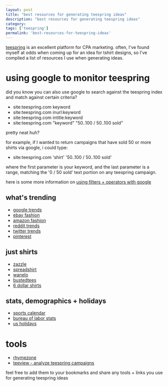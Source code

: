 ```yaml
---
layout: post
title: "best resources for generating teespring ideas"
description: "best resources for generating teespring ideas"
category:
tags: ['teespring']
permalink: 'best-resources-for-teespring-ideas'
---
```


[teespring](http://www.teespring.com) is an excellent platform for CPA marketing. often, I've found myself
at odds when coming up for an idea for tshirt designs, so I've compiled a list of resources
I use when generating ideas.

# using google to monitor teespring

did you know you can also use google to search against the teespring index and match against certain criteria?

- site:teespring.com keyword
- site:teespring.com inurl:keyword
- site:teespring.com intitle:keyword
- site:teespring.com "keyword" "50..100 / 50..100 sold"

pretty neat huh?

for example, if I wanted to return campaigns that have sold 50 or more shirts via google, i could type:

- site:teespring.com 'shirt' '50..100 / 50..100 sold'

where the first parameter is your keyword, and
the last parameter is a range, matching the '0 / 50 sold' text portion on any teespring campaign.

here is some more information on [using filters + operators with google](https://support.google.com/websearch/answer/2466433?hl=en)

## what's trending

- [google trends](http://www.google.com/trends/)
- [ebay fashion](http://www.ebay.com/rpp/fashion)
- [amazon fashion](http://www.amazon.com/Best-Sellers-Clothing/zgbs/apparel/ref=zg_bs_apparel_home_all?pf_rd_p=1286245182&pf_rd_s=center-6&pf_rd_t=2101&pf_rd_i=home&pf_rd_m=ATVPDKIKX0DER&pf_rd_r=158BNEKEEXDM5N3R5ZJA)
- [reddit trends](http://www.reddit.com/r/TrendingReddits/top/)
- [twitter trends](https://twitter.com/trends)
- [pinterest](https://www.pinterest.com/)

## just shirts
- [zazzle](http://www.zazzle.com/clothing)
- [spreadshirt](http://www.spreadshirt.com/t-shirts)
- [wanelo](http://wanelo.com/styles/minimalist)
- [bustedtees](http://www.bustedtees.com/)
- [6 dollar shirts](http://www.6dollarshirts.com/t-shirts/)

## stats, demographics + holidays
- [sports calendar](http://en.wikipedia.org/wiki/2015_in_sports)
- [bureau of labor stats](http://www.bls.gov/emp/ep_table_104.htm)
- [us holidays](date.com/holidays/us/)

# tools
- [rhymezone](http://www.rhymezone.com/)
- [teeview - analyze teespring campaigns](http://teeview.phatograph.com)

feel free to add them to your bookmarks and share any tools + links you use for generating teespring ideas
